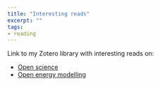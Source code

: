 ```yaml
---
title: "Interesting reads"
excerpt: ""
tags:
- reading
---
```


Link to my Zotero library with interesting reads on:

* [Open science](https://www.zotero.org/groups/2327899/nmstreethrans_library/items/collectionKey/MFUFMPR5)
* [Open energy modelling](https://www.zotero.org/groups/2327899/nmstreethrans_library/items/collectionKey/IZ5JTCMG)